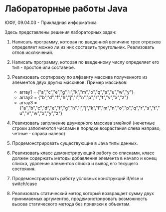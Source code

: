 # Лабораторные работы Java
ЮФУ, 09.04.03 - Прикладная информатика

Здесь представлены решения лабораторных задач:
1) Написать программу, которая по введенной величине трех отрезков определяет можно ли из них составить треугольник. Реализовать отлов исключений.
2) Написать программу, которая по введенному числу определяет его тип - простое или составное.
3) Реализовать сортировку по алфавиту массива полученного из элементов двух других массивов.
  Пример массивов:
   - array1 = {"a","c","e","g","i","k","m","o","q","s","u","w","y"}
   - array2 = {"b","d","f","h","j","l","n","p","r","t","v","x","z"}
   - array3 = {"a","b","c","d","e","f","g","h","i","j","k","l","m","n","o","p","q","r","s","t","u","v","w","x","y","z"}
   
4) Реализовать заполнение двумерного массива змейкой (нечетные строки заполняются числами в порядке возрастания слева направо, четные - справа налево)
5) Продемонстрировать существующие в Java типы данных.
6) Реализовать класс демонстрирующий работу со списками, класс должен содержать методы добавления элемента в начало и конец списка, удаление элементов списка и вывод его текущего состояния. 
7) Продемонстрировать работу условных конструкций if/else и switch/case
8) Реализовать статический метод который возвращает сумму двух принимаемых аргументов, продемонстрировать возможность вызова статического метода без привязки к объектам.
